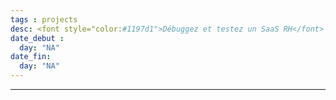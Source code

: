 ```yaml
---
tags : projects
desc: <font style="color:#1197d1">Débuggez et testez un SaaS RH</font> 
date_debut : 
  day: "NA"
date_fin:
  day: "NA"
---
```

___

